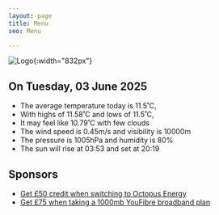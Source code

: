 ```yaml
---
layout: page
title: Menu
seo: Menu

---
```


![Logo](/images/logo.jpg){:width="832px"}

<!-- weather_marker starts -->
## On Tuesday, 03 June 2025

- The average temperature today is 11.5˚C,
- With highs of 11.58˚C and lows of 11.5˚C,
- It may feel like 10.79˚C with few clouds
- The wind speed is 0.45m/s and visibility is 10000m
- The pressure is 1005hPa and humidity is 80%
- The sun will rise at 03:53 and set at 20:19

<!-- weather_marker ends -->

## Sponsors

- [Get £50 credit when switching to Octopus Energy](https://bit.ly/3oD1nnS)
- [Get £75 when taking a 1000mb YouFibre broadband plan](https://aklam.io/91zWhU?)
